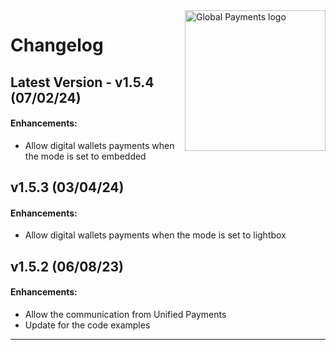 <a href="https://github.com/globalpayments" target="_blank">
    <img src="https://avatars.githubusercontent.com/u/25797248?s=200&v=4" alt="Global Payments logo" title="Global Payments" align="right" width="225" />
</a>

# Changelog

## Latest Version - v1.5.4 (07/02/24)
#### Enhancements:
- Allow digital wallets payments when the mode is set to embedded

## v1.5.3 (03/04/24)
#### Enhancements:
- Allow digital wallets payments when the mode is set to lightbox

## v1.5.2 (06/08/23)
#### Enhancements:
- Allow the communication from Unified Payments
- Update for the code examples
---
